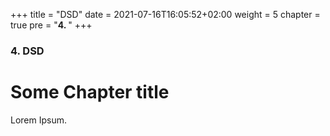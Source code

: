 +++
title = "DSD"
date = 2021-07-16T16:05:52+02:00
weight = 5
chapter = true
pre = "<b>4. </b>"
+++

### 4. DSD

# Some Chapter title

Lorem Ipsum.